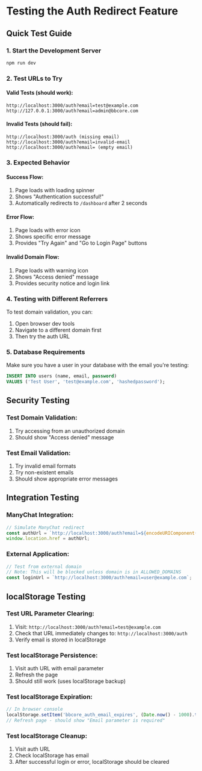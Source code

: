 # Testing the Auth Redirect Feature

## Quick Test Guide

### 1. Start the Development Server
```bash
npm run dev
```

### 2. Test URLs to Try

#### Valid Tests (should work):
```
http://localhost:3000/auth?email=test@example.com
http://127.0.0.1:3000/auth?email=admin@bbcore.com
```

#### Invalid Tests (should fail):
```
http://localhost:3000/auth (missing email)
http://localhost:3000/auth?email=invalid-email
http://localhost:3000/auth?email= (empty email)
```

### 3. Expected Behavior

#### Success Flow:
1. Page loads with loading spinner
2. Shows "Authentication successful!"
3. Automatically redirects to `/dashboard` after 2 seconds

#### Error Flow:
1. Page loads with error icon
2. Shows specific error message
3. Provides "Try Again" and "Go to Login Page" buttons

#### Invalid Domain Flow:
1. Page loads with warning icon
2. Shows "Access denied" message
3. Provides security notice and login link

### 4. Testing with Different Referrers

To test domain validation, you can:
1. Open browser dev tools
2. Navigate to a different domain first
3. Then try the auth URL

### 5. Database Requirements

Make sure you have a user in your database with the email you're testing:
```sql
INSERT INTO users (name, email, password) 
VALUES ('Test User', 'test@example.com', 'hashedpassword');
```

## Security Testing

### Test Domain Validation:
1. Try accessing from an unauthorized domain
2. Should show "Access denied" message

### Test Email Validation:
1. Try invalid email formats
2. Try non-existent emails
3. Should show appropriate error messages

## Integration Testing

### ManyChat Integration:
```javascript
// Simulate ManyChat redirect
const authUrl = `http://localhost:3000/auth?email=${encodeURIComponent('user@example.com')}`;
window.location.href = authUrl;
```

### External Application:
```javascript
// Test from external domain
// Note: This will be blocked unless domain is in ALLOWED_DOMAINS
const loginUrl = `http://localhost:3000/auth?email=user@example.com`;
```

## localStorage Testing

### Test URL Parameter Clearing:
1. Visit: `http://localhost:3000/auth?email=test@example.com`
2. Check that URL immediately changes to: `http://localhost:3000/auth`
3. Verify email is stored in localStorage

### Test localStorage Persistence:
1. Visit auth URL with email parameter
2. Refresh the page
3. Should still work (uses localStorage backup)

### Test localStorage Expiration:
```javascript
// In browser console
localStorage.setItem('bbcore_auth_email_expires', (Date.now() - 1000).toString())
// Refresh page - should show "Email parameter is required"
```

### Test localStorage Cleanup:
1. Visit auth URL
2. Check localStorage has email
3. After successful login or error, localStorage should be cleared 